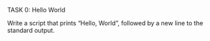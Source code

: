 TASK 0: Hello World

Write a script that prints “Hello, World”, followed by a new line to the standard output.
